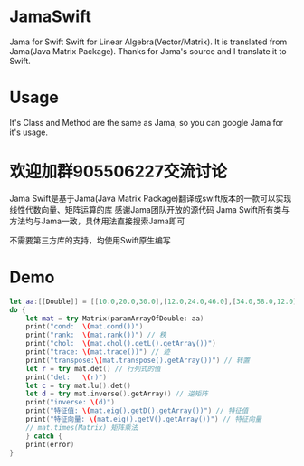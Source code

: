 # JamaSwift
Jama for Swift
Swift for Linear Algebra(Vector/Matrix).
It is translated from Jama(Java Matrix Package).
Thanks for Jama's source and I translate it to Swift.

# Usage
It's Class and Method are the same as Jama, so you can google Jama for it's usage.

# 欢迎加群905506227交流讨论
Jama Swift是基于Jama(Java Matrix Package)翻译成swift版本的一款可以实现线性代数向量、矩阵运算的库
感谢Jama团队开放的源代码
Jama Swift所有类与方法均与Jama一致，具体用法直接搜索Jama即可

不需要第三方库的支持，均使用Swift原生编写

# Demo
```swift
let aa:[[Double]] = [[10.0,20.0,30.0],[12.0,24.0,46.0],[34.0,58.0,12.0]]
do {
    let mat = try Matrix(paramArrayOfDouble: aa)
    print("cond:  \(mat.cond())") 
    print("rank:  \(mat.rank())") // 秩
    print("chol:  \(mat.chol().getL().getArray())")
    print("trace: \(mat.trace())") // 迹
    print("transpose:\(mat.transpose().getArray())") // 转置
    let r = try mat.det() // 行列式的值
    print("det:   \(r)")
    let c = try mat.lu().det()
    let d = try mat.inverse().getArray() // 逆矩阵
    print("inverse: \(d)")
    print("特征值: \(mat.eig().getD().getArray())") // 特征值
    print("特征向量: \(mat.eig().getV().getArray())") // 特征向量
    // mat.times(Matrix) 矩阵乘法
    } catch {
    print(error)
}
```
